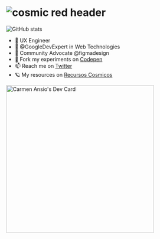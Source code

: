 # ![cosmic red header](https://pbs.twimg.com/profile_banners/556708229/1661108685/1500x500)

![GitHub stats](https://github-readme-stats.vercel.app/api?username=carmenansio&count_private=true&show_icons=true&theme=radical)

- 🎨 UX Engineer
- 🔬 @GoogleDevExpert in Web Technologies
- 🥑 Community Advocate @figmadesign
- 🧪 Fork my experiments on [Codepen](https://codepen.io/carmenansio)
- 📫 Reach me on [Twitter](https://twitter.com/carmenansio)
- 🪐 My resources on [Recursos Cosmicos](https://recursoscosmicos.com)

<a href="https://app.daily.dev/carmenansio"><img src="https://api.daily.dev/devcards/9540491b17a244d28eedb609962b33ac.png?r=e7f" width="400" alt="Carmen Ansio's Dev Card"/></a>
